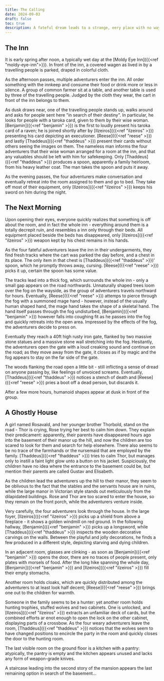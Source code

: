 ```yaml
---
title: The Calling
date: 2024-09-03
draft: false
toc: true
description: A fateful dream leads to a strange, eery place with no way back.
---
```


## The Inn

It is early spring after noon, a typically wet day at the [Moldy Eye Inn]({{<ref "moldy-eye-inn">}}). In front of the inn, a covered wagen as lived in by a travelling people is parked, draped in colorful cloth.

As the afternoon passes, multiple adventurers enter the inn. All order something with the innkeep and consume their food or drink more or less in silence. A group of common farmer sit at a table, and another table is used by three of the travelling people. Judged by the cloth they wear, the cart in front of the inn belongs to them.

As dusk draws near, one of the travelling people stands up, walks around and asks for people sent here "in search of their destiny". In particular, he looks for people with a taroka card, given to them by their wise woman. [Benjamin]({{<ref "benjamin" >}}) is the first to loudly present his taroka card of a raven; he is joined shortly after by [Ilzeiros]({{<ref "ilzeiros" >}}) presenting his card depicting an executioner. [Reese]({{<ref "reese" >}}) and lastly [Thaddeus]({{<ref "thaddeus" >}}) present their cards without others seeing the images on them. The nameless man informs the four adventurers that their wise woman arranged for a room at the inn, and that any valuables should be left with him for safekeeping. Only [Thaddeus]({{<ref "thaddeus" >}}) produces a spoon, apparently a family heirloom, from his heavy leather coat. The man takes the spoon and puts it away.

As the evening passes, the four adventurers make conversation and eventually retreat into the room assigned to them and go to bed. They take off most of their equipment, only [Ilzeiros]({{<ref "ilzeiros" >}}) keeps his sword on him during the night.


## The Next Morning

Upon opening their eyes, everyone quickly realizes that something is off about the room, and in fact the whole inn - everything around them is a totally decrepit ruin, and resembles a inn only through their beds. All equipment placed beside the beds has disappeared, only [Ilzeiros]({{<ref "ilzeiros" >}}) weapon kept by his chest remains in his hands.

As the four fateful adventurers leave the inn in their undergarments, they find fresh tracks where the cart was parked the day before, and a chest in its place. The only item in that chest is [Thaddeus]({{<ref "thaddeus" >}})' spoon, which he promptly throws away, cursing. [Reese]({{<ref "reese" >}}) picks it up, certain the spoon has some value.

The tracks lead into a thick fog, which surrounds the whole inn - only a small gap appears on the road northwards. Unnaturally shaped trees loom over the fog on the wayside, as the group of adventurers travels northward for hours. Eventually, [Reese]({{<ref "reese" >}}) attemps to pierce through the fog with a summoned mage hand - however, instead of the usually human shaped hand, the mage hand takes the shape of a skeletal hand. The hand itself passes through the fog undisturbed, [Benjamin]({{<ref "benjamin" >}}) however falls into coughing fit as he passes into the fog and quickly retreats into the open area. Impressed by the effects of the fog, the adventurers decide to press on.

Eventually they reach a 40ft high rusty iron gate, flanked by two massive stone statues and a massive stone wall stretching into the fog. Hesitantly, the adventurers open the gate with a loud creaking sound and continue on the road; as they move away from the gate, it closes as if by magic and the fog appears to stay on the far side of the gate. 

The woods flanking the road open a little bit - still inflicting a sense of dread on anyone passing by, like feelings of unvoiced screams. Eventually, [Thaddeus]({{<ref "thaddeus" >}}) notices a stench of death and [Reese]({{<ref "reese" >}}) pries a boot off a dead person, but discards it.

After a few more hours, humanoid shapes appear at dusk in front of the group.

## A Ghostly House

A girl named Rosavald, and her younger brother Thorbold, stand on the road - Thor is crying, Rose trying her best to calm him down. They explain their predicament: apparently, their parents have disappeared hours ago into the basement of their manor up the hill, and now the children are too scared to look for them and search for help elsewhere. There also seems to be no trace of the farmhands or the nursemaid that are employed by the family. [Thaddeus]({{<ref "thaddeus" >}}) tries to calm Thor, but manages only to instill a faint light glow unto a button on his jacket. Suspiciously, the children have no idea where the entrance to the basement could be, but mention their parents are called Gustav and Elisabeth.

As the children lead the adventurers up the hill to their manor, they seem to be oblivous to the fact that the stables and the servants house are in ruins, while the large manor in Victorian style stands out meticulously from the dilapidated buildings. Rose and Thor are too scared to enter the house, so they remain on the front porch, while the adventurers venture inside.

Very carefully, the four adventurers look through the house. In the large foyer, [Ilzeiros]({{<ref "ilzeiros" >}}) picks up a shield from above a fireplace - it shows a golden windmill on red ground. In the following hallway, [Benjamin]({{<ref "benjamin" >}}) picks up a longsword, while [Thaddeus]({{<ref "thaddeus" >}}) inspects the wooden decorative carvings on the walls. Between the playful and jolly decorations, he finds a few produced in a different style, depicting starving and dying children. 

In an adjacent room, glasses are clinking - as soon as [Benjamin]({{<ref "benjamin" >}}) opens the door, there are no traces of people present, only plates with morsels of food. After the long hike spanning the whole day, [Benjamin]({{<ref "benjamin" >}}) and [Ilzeiros]({{<ref "ilzeiros" >}}) fill their empty stomachs. 

Another room holds cloaks, which are quickly distributed among the adventurers to at least look half decent; [Reese]({{<ref "reese" >}}) brings one out to the children for warmth.

Someone in the family seems to be a hunter: yet another room holds hunting trophies, stuffed wolves and two cabinets. One is unlocked, and [Ilzeiros]({{<ref "ilzeiros" >}}) extracts an unfamiliar deck of cards, but the combined efforts ar enot enough to open the lock on the other cabinet, displaying parts of a crossbow. As the four weary adventurers leave the room, [Thaddeus]({{<ref "thaddeus" >}}) notices that the wolves seem to have changed positions to encircle the party in the room and quickly closes the door to the hunting room.

The last visible room on the ground floor is a kitchen with a pantry: atypically, the pantry is empty and the kitchen appears unused and lacks any form of weapon-grade knives.

A staircase leading into the second story of the mansion appears the last remaining option in search of the basement...